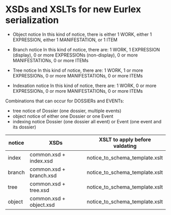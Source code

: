 
# XSDs and XSLTs for new Eurlex serialization

 - Object notice In this kind of notice, there is either 1 WORK, either
   1 EXPRESSION, either 1 MANIFESTATION, or 1 ITEM
  
  - Branch notice In this kind of notice, there are: 1 WORK, 1 EXPRESSION
   (display), 0 or more EXPRESSIONs (non-display), 0 or more
   MANIFESTATIONs, 0 or more ITEMs
   
   - Tree notice In this kind of notice, there are: 1 WORK, 1 or more
   EXPRESSIONs, 0 or more MANIFESTATIONs, 0 or more ITEMs
   
   - Indexation notice In this kind of notice, there are: 1 WORK, 0 or
   more EXPRESSIONs, 0 or more MANIFESTATIONs, 0 or more ITEMs
   
Combinations that can occur for DOSSIERs and EVENTs:
- tree notice of Dossier (one dossier, multiple events)
- object notice of either one Dossier or one Event
- indexing notice Dossier (one dossier all event) or Event (one event and its dossier)

| notice | XSDs | XSLT to apply before valdating |
|--|--|--|
| index | common.xsd + index.xsd | notice_to_schema_template.xslt
| branch | common.xsd + branch.xsd | notice_to_schema_template.xslt
| tree | common.xsd + tree.xsd | notice_to_schema_template.xslt
| object | common.xsd + object.xsd | notice_to_schema_template.xslt

